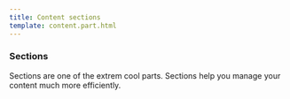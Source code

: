 ```yaml
---
title: Content sections
template: content.part.html
---
```


### Sections

Sections are one of the extrem cool parts.
Sections help you manage your content much more efficiently.